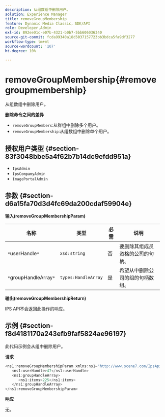 ```yaml
---
description: 从组数组中删除用户。
solution: Experience Manager
title: removeGroupMembership
feature: Dynamic Media Classic，SDK/API
role: Developer,Admin
exl-id: 892ee01c-e07b-4321-b0b7-5bb606036340
source-git-commit: fcda99340a18d5037157723bb3bdca5fa9df3277
workflow-type: tm+mt
source-wordcount: '107'
ht-degree: 10%

---
```


# removeGroupMembership{#removegroupmembership}

从组数组中删除用户。

**删除命令之间的差异**

* `removeGroupMembers`:从群组中删除多个用户。
* `removeGroupMembership`:从组数组中删除单个用户。

## 授权用户类型 {#section-83f3048bbe5a4f62b7b14dc9efdd951a}

* `IpsAdmin`
* `IpsCompanyAdmin`
* `ImagePortalAdmin`

## 参数 {#section-d6a15fa70d3d4fc69da200cdaf59904e}

**输入(removeGroupMembershipParam)**

| 名称 | 类型 | 必需 | 说明 |
|---|---|---|---|
| `*`userHandle`*` | `xsd:string` | 否 | 要删除其组成员资格的公司的句柄。 |
| `*`groupHandleArray`*` | `types:HandleArray` | 是 | 希望从中删除公司的组的句柄数组。 |

**输出(removeGroupMembershipReturn)**

IPS API不会返回此操作的响应。

## 示例 {#section-f8d4181170a243efb9faf5824ae96197}

此代码示例会从组中删除用户。

**请求**

```java
<ns1:removeGroupMembershipParam xmlns:ns1="http://www.scene7.com/IpsApi/xsd">
   <ns1:userHandle>47</ns1:userHandle>
   <ns1:groupHandleArray>
      <ns1:items>225</ns1:items>
   </ns1:groupHandleArray>
</ns1:removeGroupMembershipParam>
```

**响应**

无。
